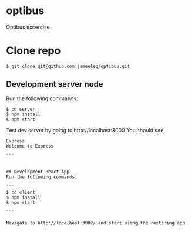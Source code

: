 # optibus
Optibus excercise

# Clone repo
`$ git clone git@github.com:jameeleg/optibus.git`

## Development server node
Run the following commands:
```
$ cd server
$ npm install
$ npm start

```
Test dev server by going to http://localhost:3000
You should see
````
Express
Welcome to Express

```


## Development React App
Run the following commands:

```
$ cd client
$ npm install
$ npm start

```

Navigate to http://localhost:3002/ and start using the rostering app
